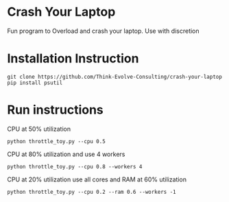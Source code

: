 # Crash Your Laptop

Fun program to Overload and crash your laptop. Use with discretion

# Installation Instruction

```
git clone https://github.com/Think-Evolve-Consulting/crash-your-laptop
pip install psutil
```

# Run instructions

CPU at 50% utilization
```
python throttle_toy.py --cpu 0.5 
```

CPU at 80% utilization and use 4 workers 
```
python throttle_toy.py --cpu 0.8 --workers 4
```

CPU at 20% utilization use all cores and RAM at 60% utilization
```
python throttle_toy.py --cpu 0.2 --ram 0.6 --workers -1
```


